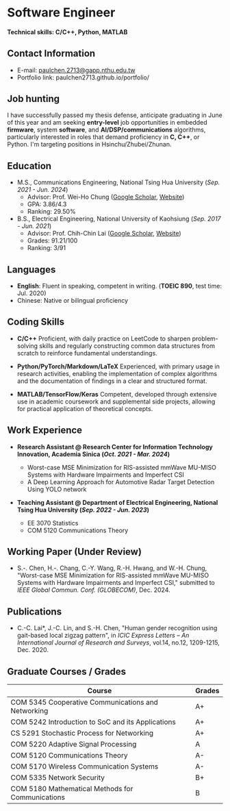 # **Software Engineer**


#### Technical skills: C/C++, Python, MATLAB


## **Contact Information**
- E-mail: paulchen.2713@gapp.nthu.edu.tw
- Portfolio link: paulchen2713.github.io/portfolio/


## **Job hunting**
I have successfully passed my thesis defense, anticipate graduating in June of this year and am seeking **entry-level** job opportunities in embedded **firmware**, system **software**, and **AI/DSP/communications** algorithms, particularly interested in roles that demand proficiency in **C, C++**, or Python. I'm targeting positions in Hsinchu/Zhubei/Zhunan.


## **Education**
- M.S., Communications Engineering,  National Tsing Hua University (*Sep. 2021 - Jun. 2024*)
  - Advisor: Prof. Wei-Ho Chung ([Google Scholar](https://scholar.google.com/citations?user=5vpmKfkAAAAJ&hl=zh-TW), [Website](https://www.ee.nthu.edu.tw/whchung/index.html))
  - GPA: 3.86/4.3
  - Ranking: 29.50%
- B.S., Electrical Engineering, National University of Kaohsiung (*Sep. 2017 - Jun. 2021*)
  - Advisor: Prof. Chih-Chin Lai ([Google Scholar](https://scholar.google.com.tw/citations?hl=zh-TW&user=_ASFBLsAAAAJ), [Website](https://ee.nuk.edu.tw/p/406-1039-53841,r1680.php?Lang=zh-tw))
  - Grades: 91.21/100
  - Ranking: 3/91 
  

## **Languages**
- **English**: Fluent in speaking, competent in writing. (**TOEIC 890**, test time: Jul. 2020)
- Chinese: Native or bilingual proficiency



## **Coding Skills**
- **C/C++**
Proficient, with daily practice on LeetCode to sharpen problem-solving skills and regularly constructing common data structures from scratch to reinforce fundamental understandings.

- **Python/PyTorch/Markdown/LaTeX**
Experienced, with primary usage in research activities, enabling the implementation of complex algorithms and the documentation of findings in a clear and structured format.

- **MATLAB/TensorFlow/Keras**
Competent, developed through extensive use in academic coursework and supplemental side projects, allowing for practical application of theoretical concepts.



## **Work Experience**
- **Research Assistant @ Research Center for Information Technology Innovation, Academia Sinica (*Oct. 2021 - Mar. 2024*)**
  - Worst-case MSE Minimization for RIS-assisted mmWave MU-MISO Systems with Hardware Impairments and Imperfect CSI 
    <!--   - My thesis research introduces a novel DRL-based discrete optimization framework aimed at mitigating various hardware impairments and CSI imperfections in RIS-assisted mmWave MU-MISO systems. -->
  - A Deep Learning Approach for Automotive Radar Target Detection Using YOLO network
    <!--   - My initial research focused on radar target detection, computer vision, and edge AI. Particularly, I developed a custom YOLOv3 model from scratch for object detection on the RD maps. -->


- **Teaching Assistant @ Department of Electrical Engineering, National Tsing Hua University (*Sep. 2022 - Jun. 2023*)**
  - EE 3070 Statistics 
  - COM 5120 Communications Theory 


## **Working Paper (Under Review)**
- S.-. Chen, H.-. Chang, C.-Y. Wang, R.-H. Hwang, and W.-H. Chung, "Worst-case MSE Minimization for RIS-assisted mmWave MU-MISO Systems with Hardware Impairments and Imperfect CSI," submitted to *IEEE Global Commun. Conf. (GLOBECOM)*, Dec. 2024.


## **Publications**
- C.-C. Lai*, J.-C. Lin, and S.-H. Chen, "Human gender recognition using gait-based local zigzag pattern", in *ICIC Express Letters – An International Journal of Research and Surveys*, vol.14, no.12, 1209-1215, Dec. 2020.


## **Graduate Courses / Grades**

|  Course |  Grades |
| ------- | ------- |
| COM 5345 Cooperative Communications and Networking    | A+ | 
| COM 5242 Introduction to SoC and its Applications | A+ | 
| CS 5291 Stochastic Process for Networking | A+ | 
| COM 5220 Adaptive Signal Processing | A | 
| COM 5120 Communications Theory | A- | 
| COM 5170 Wireless Communication Systems | A- | 
| COM 5335 Network Security | B+ | 
| COM 5180 Mathematical Methods for Communications | B | 



